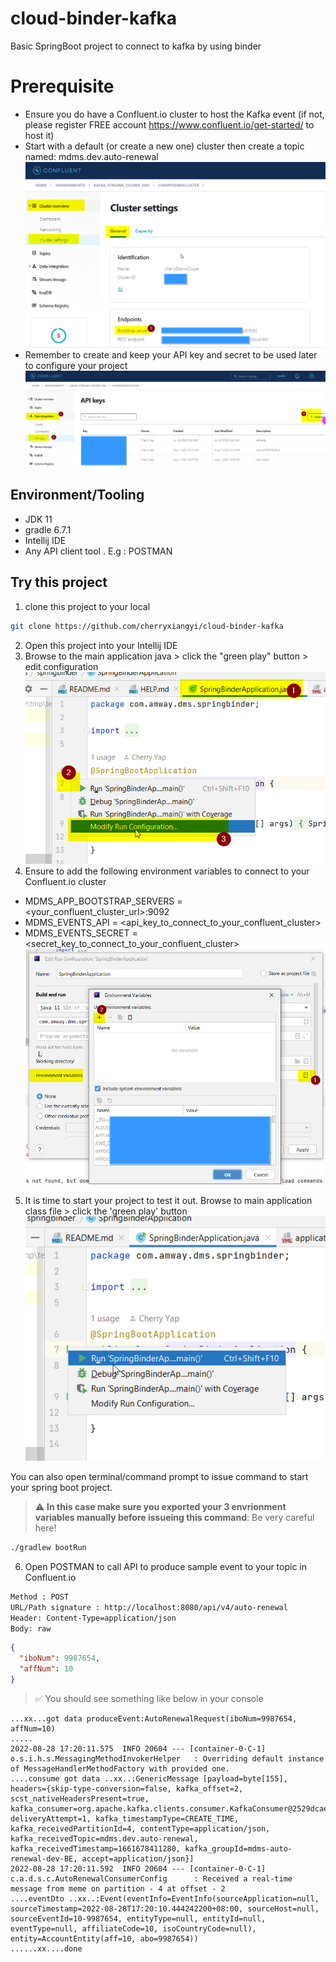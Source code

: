 # cloud-binder-kafka
Basic SpringBoot project to connect to kafka by using binder

# Prerequisite 
- Ensure you do have a Confluent.io cluster to host the Kafka event (if not, please register FREE account https://www.confluent.io/get-started/ to host it)
- Start with a default (or create a new one) cluster then create a topic named: mdms.dev.auto-renewal
![alt text](https://github.com/cherryxiangyi/cloud-binder-kafka/blob/main/img/confluentBootstrapServer.png?raw=true)
- Remember to create and keep your API key and secret to be used later to configure your project ![alt text](https://github.com/cherryxiangyi/cloud-binder-kafka/blob/main/img/confluentAPIKey.png?raw=true)

## Environment/Tooling
- JDK 11
- gradle 6.7.1
- Intellij IDE
- Any API client tool . E.g : POSTMAN

## Try this project
1. clone this project to your local 
```BASH
git clone https://github.com/cherryxiangyi/cloud-binder-kafka
```
2. Open this project into your Intellij IDE
3. Browse to the main application java > click the "green play" button > edit configuration
![alt text](https://github.com/cherryxiangyi/cloud-binder-kafka/blob/main/img/startSpringBoot.png?raw=true)
4. Ensure to add the following environment variables to connect to your Confluent.io cluster
- MDMS_APP_BOOTSTRAP_SERVERS = <your_confluent_cluster_url>:9092
- MDMS_EVENTS_API = <api_key_to_connect_to_your_confluent_cluster>
- MDMS_EVENTS_SECRET = <secret_key_to_connect_to_your_confluent_cluster>
![alt text](https://github.com/cherryxiangyi/cloud-binder-kafka/blob/main/img/envVariables.png?raw=true)

5. It is time to start your project to test it out. Browse to main application class file > click the 'green play' button
![alt text](https://github.com/cherryxiangyi/cloud-binder-kafka/blob/main/img/runSprintBoot.png?raw=true)

You can also open terminal/command prompt to issue command to start your spring boot project. 
> :warning: **In this case make sure you exported your 3 envrionment variables manually before issueing this command**: Be very careful here!
```BASH
./gradlew bootRun
```

6. Open POSTMAN to call API to produce sample event to your topic in Confluent.io
```BASH
Method : POST
URL/Path signature : http://localhost:8080/api/v4/auto-renewal
Header: Content-Type=application/json
Body: raw
```
```JSON
{
  "iboNum": 9987654,
  "affNum": 10
}
```
> :white_check_mark: You should see something like below in your console
```SCRIPT
...xx...got data produceEvent:AutoRenewalRequest(iboNum=9987654, affNum=10)
.....
2022-08-28 17:20:11.575  INFO 20604 --- [container-0-C-1] o.s.i.h.s.MessagingMethodInvokerHelper   : Overriding default instance of MessageHandlerMethodFactory with provided one.
....consume got data ..xx..:GenericMessage [payload=byte[155], headers={skip-type-conversion=false, kafka_offset=2, scst_nativeHeadersPresent=true, kafka_consumer=org.apache.kafka.clients.consumer.KafkaConsumer@2529dcae, deliveryAttempt=1, kafka_timestampType=CREATE_TIME, kafka_receivedPartitionId=4, contentType=application/json, kafka_receivedTopic=mdms.dev.auto-renewal, kafka_receivedTimestamp=1661678411280, kafka_groupId=mdms-auto-renewal-dev-BE, accept=application/json}]
2022-08-28 17:20:11.592  INFO 20604 --- [container-0-C-1] c.a.d.s.c.AutoRenewalConsumerConfig      : Received a real-time message from meme on partition - 4 at offset - 2
....eventDto ..xx..:Event(eventInfo=EventInfo(sourceApplication=null, sourceTimestamp=2022-08-28T17:20:10.444242200+08:00, sourceHost=null, sourceEventId=10-9987654, entityType=null, entityId=null, eventType=null, affiliateCode=10, isoCountryCode=null), entity=AccountEntity(aff=10, abo=9987654))
......xx....done
```



